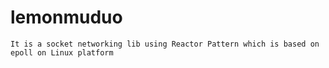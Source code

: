 # lemonmuduo
    It is a socket networking lib using Reactor Pattern which is based on epoll on Linux platform 
